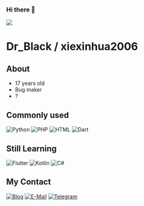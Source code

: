 ### Hi there 👋

<img align="top" src="https://github-readme-stats.vercel.app/api?username=xiexinhua2006" />

# Dr_Black / xiexinhua2006
## About
- 17 years old
- Bug maker
- ?

## Commonly used
![Python](https://img.shields.io/badge/-Python-000?style=flat-square&logo=Python&logoColor=FFF)
![PHP](https://img.shields.io/badge/-PHP-000?style=flat-square&logo=PHP&logoColor=FFF)
![HTML](https://img.shields.io/badge/-HTML5-000?style=flat-square&logo=HTML5&logoColor=FFF)
![Dart](https://img.shields.io/badge/-Dart-000?style=flat-square&logo=Dart&logoColor=FFF)

## Still Learning
![Flutter](https://img.shields.io/badge/-Flutter-000?style=flat-square&logo=Flutter&logoColor=FFF)
![Kotlin](https://img.shields.io/badge/-Kotlin-000?style=flat-square&logo=Kotlin&logoColor=FFF)
![C#](https://img.shields.io/badge/-C_Sharp-000?style=flat-square&logo=CSharp&logoColor=FFF)

## My Contact
[![Blog](https://img.shields.io/badge/-DrBlack-000?style=flat-square&logo=WordPress&logoColor=FFF)](https://tsukisou.ink)
[![E-Mail](https://img.shields.io/badge/-drblack@drblack--system.com-000?style=flat-square&logo=mail.ru&logoColor=FFF)](mailto:drblack@drblack-system.com)
[![Telegram](https://img.shields.io/badge/-sakura__black-000?style=flat-square&logo=Telegram&logoColor=FFF)](https://t.me/sakura_black)

<!--
**xiexinhua2006/xiexinhua2006** is a ✨ _special_ ✨ repository because its `README.md` (this file) appears on your GitHub profile.

Here are some ideas to get you started:

- 🔭 I’m currently working on ...
- 🌱 I’m currently learning ...
- 👯 I’m looking to collaborate on ...
- 🤔 I’m looking for help with ...
- 💬 Ask me about ...
- 📫 How to reach me: ...
- 😄 Pronouns: ...
- ⚡ Fun fact: ...
-->

